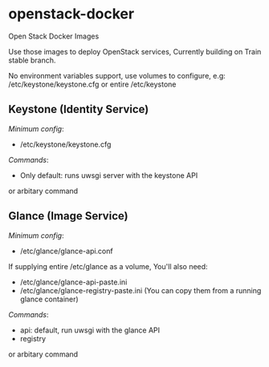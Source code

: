 # openstack-docker
Open Stack Docker Images


Use those images to deploy OpenStack services, Currently building on Train stable branch.

No environment variables support, use volumes to configure, 
e.g: /etc/keystone/keystone.cfg
or entire /etc/keystone

## Keystone (Identity Service)

_Minimum config_: 
- /etc/keystone/keystone.cfg

_Commands_:
- Only default: runs uwsgi server with the keystone API

or arbitary command

## Glance (Image Service)
_Minimum config_: 
- /etc/glance/glance-api.conf

If supplying entire /etc/glance as a volume,
You'll also need:
- /etc/glance/glance-api-paste.ini
- /etc/glance/glance-registry-paste.ini
(You can copy them from a running glance container)

_Commands_:
- api: default, run uwsgi with the glance API
- registry

or arbitary command
